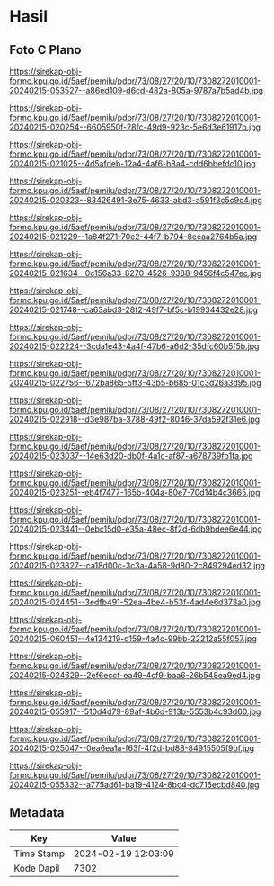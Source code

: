 # Hasil

## Foto C Plano

https://sirekap-obj-formc.kpu.go.id/5aef/pemilu/pdpr/73/08/27/20/10/7308272010001-20240215-053527--a86ed109-d6cd-482a-805a-9787a7b5ad4b.jpg

https://sirekap-obj-formc.kpu.go.id/5aef/pemilu/pdpr/73/08/27/20/10/7308272010001-20240215-020254--6605950f-28fc-49d9-923c-5e6d3e61917b.jpg

https://sirekap-obj-formc.kpu.go.id/5aef/pemilu/pdpr/73/08/27/20/10/7308272010001-20240215-021025--4d5afdeb-12a4-4af6-b8a4-cdd6bbefdc10.jpg

https://sirekap-obj-formc.kpu.go.id/5aef/pemilu/pdpr/73/08/27/20/10/7308272010001-20240215-020323--83426491-3e75-4633-abd3-a591f3c5c9c4.jpg

https://sirekap-obj-formc.kpu.go.id/5aef/pemilu/pdpr/73/08/27/20/10/7308272010001-20240215-021229--1a84f271-70c2-44f7-b794-8eeaa2764b5a.jpg

https://sirekap-obj-formc.kpu.go.id/5aef/pemilu/pdpr/73/08/27/20/10/7308272010001-20240215-021634--0c156a33-8270-4526-9388-9456f4c547ec.jpg

https://sirekap-obj-formc.kpu.go.id/5aef/pemilu/pdpr/73/08/27/20/10/7308272010001-20240215-021748--ca63abd3-28f2-49f7-bf5c-b19934432e28.jpg

https://sirekap-obj-formc.kpu.go.id/5aef/pemilu/pdpr/73/08/27/20/10/7308272010001-20240215-022224--3cda1e43-4a4f-47b6-a6d2-35dfc60b5f5b.jpg

https://sirekap-obj-formc.kpu.go.id/5aef/pemilu/pdpr/73/08/27/20/10/7308272010001-20240215-022756--672ba865-5ff3-43b5-b685-01c3d26a3d95.jpg

https://sirekap-obj-formc.kpu.go.id/5aef/pemilu/pdpr/73/08/27/20/10/7308272010001-20240215-022918--d3e987ba-3788-49f2-8046-37da592f31e6.jpg

https://sirekap-obj-formc.kpu.go.id/5aef/pemilu/pdpr/73/08/27/20/10/7308272010001-20240215-023037--14e63d20-db0f-4a1c-af87-a678739fb1fa.jpg

https://sirekap-obj-formc.kpu.go.id/5aef/pemilu/pdpr/73/08/27/20/10/7308272010001-20240215-023251--eb4f7477-165b-404a-80e7-70d14b4c3665.jpg

https://sirekap-obj-formc.kpu.go.id/5aef/pemilu/pdpr/73/08/27/20/10/7308272010001-20240215-023441--0ebc15d0-e35a-48ec-8f2d-6db9bdee6e44.jpg

https://sirekap-obj-formc.kpu.go.id/5aef/pemilu/pdpr/73/08/27/20/10/7308272010001-20240215-023827--ca18d00c-3c3a-4a58-9d80-2c849294ed32.jpg

https://sirekap-obj-formc.kpu.go.id/5aef/pemilu/pdpr/73/08/27/20/10/7308272010001-20240215-024451--3edfb491-52ea-4be4-b53f-4ad4e6d373a0.jpg

https://sirekap-obj-formc.kpu.go.id/5aef/pemilu/pdpr/73/08/27/20/10/7308272010001-20240215-060451--4e134219-d159-4a4c-99bb-22212a55f057.jpg

https://sirekap-obj-formc.kpu.go.id/5aef/pemilu/pdpr/73/08/27/20/10/7308272010001-20240215-024629--2ef6eccf-ea49-4cf9-baa6-26b548ea9ed4.jpg

https://sirekap-obj-formc.kpu.go.id/5aef/pemilu/pdpr/73/08/27/20/10/7308272010001-20240215-055917--510d4d79-89af-4b6d-913b-5553b4c93d60.jpg

https://sirekap-obj-formc.kpu.go.id/5aef/pemilu/pdpr/73/08/27/20/10/7308272010001-20240215-025047--0ea6ea1a-f63f-4f2d-bd88-84915505f9bf.jpg

https://sirekap-obj-formc.kpu.go.id/5aef/pemilu/pdpr/73/08/27/20/10/7308272010001-20240215-055332--a775ad61-ba19-4124-8bc4-dc716ecbd840.jpg


## Metadata

| Key        | Value               |
| ---------- | ------------------- |
| Time Stamp | 2024-02-19 12:03:09 |
| Kode Dapil | 7302                |




